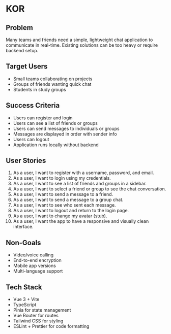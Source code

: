 # KOR

## Problem

Many teams and friends need a simple, lightweight chat application to communicate in real-time. Existing solutions can be too heavy or require backend setup.

## Target Users

- Small teams collaborating on projects
- Groups of friends wanting quick chat
- Students in study groups

## Success Criteria

- Users can register and login
- Users can see a list of friends or groups
- Users can send messages to individuals or groups
- Messages are displayed in order with sender info
- Users can logout
- Application runs locally without backend

## User Stories

1. As a user, I want to register with a username, password, and email.
2. As a user, I want to login using my credentials.
3. As a user, I want to see a list of friends and groups in a sidebar.
4. As a user, I want to select a friend or group to see the chat conversation.
5. As a user, I want to send a message to a friend.
6. As a user, I want to send a message to a group chat.
7. As a user, I want to see who sent each message.
8. As a user, I want to logout and return to the login page.
9. As a user, I want to change my avatar (stub).
10. As a user, I want the app to have a responsive and visually clean interface.

## Non-Goals

- Video/voice calling
- End-to-end encryption
- Mobile app versions
- Multi-language support

## Tech Stack

- Vue 3 + Vite
- TypeScript
- Pinia for state management
- Vue Router for routes
- Tailwind CSS for styling
- ESLint + Prettier for code formatting
